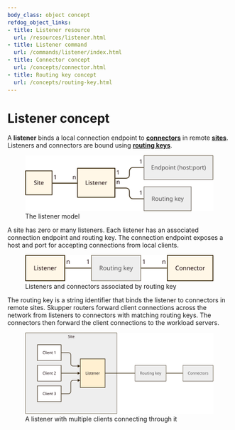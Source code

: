 ```yaml
---
body_class: object concept
refdog_object_links:
- title: Listener resource
  url: /resources/listener.html
- title: Listener command
  url: /commands/listener/index.html
- title: Connector concept
  url: /concepts/connector.html
- title: Routing key concept
  url: /concepts/routing-key.html
---
```


# Listener concept

<section>

A **listener** binds a local connection endpoint to
**[connectors](connector.html)** in remote **[sites](site.html)**.
Listeners and connectors are bound using **[routing
keys](routing-key.html)**.

<figure>
  <img src="images/listener-model.svg"/>
  <figcaption>The listener model</figcaption>
</figure>

A site has zero or many listeners.  Each listener has an associated
connection endpoint and routing key.  The connection endpoint
exposes a host and port for accepting connections from local
clients.

<figure>
  <img src="images/routing-key-model.svg"/>
  <figcaption>Listeners and connectors associated by routing key</figcaption>
</figure>

The routing key is a string identifier that binds the listener to
connectors in remote sites.  Skupper routers forward client
connections across the network from listeners to connectors with
matching routing keys.  The connectors then forward the client
connections to the workload servers.

<figure>
  <img src="images/listener-1.svg"/>
  <figcaption>A listener with multiple clients connecting
  through it</figcaption>
</figure>

</section>
